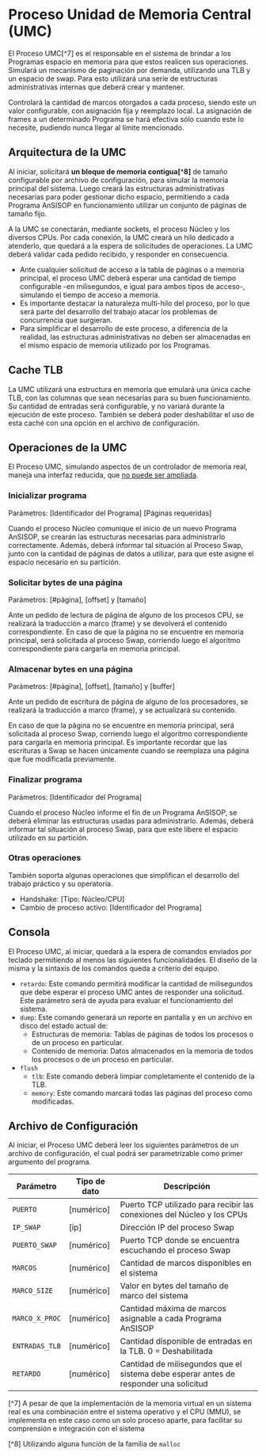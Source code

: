 # Proceso Unidad de Memoria Central (UMC)

El Proceso UMC[^7] es el responsable en el sistema de brindar a los Programas espacio en memoria para que estos realicen sus operaciones. Simulará un mecanismo de paginación por demanda, utilizando una TLB y un espacio de swap. Para esto utilizará una serie de estructuras administrativas internas que deberá crear y mantener.

Controlará la cantidad de marcos otorgados a cada proceso, siendo este un valor configurable, con asignación fija y reemplazo local. La asignación de frames a un determinado Programa se hará efectiva sólo cuando este lo necesite, pudiendo nunca llegar al límite mencionado. 

## Arquitectura de la UMC

Al iniciar, solicitará **un bloque de memoria contigua[^8]** de tamaño configurable por archivo de configuración, para simular la memoria principal del sistema. Luego creará las estructuras administrativas necesarias para poder gestionar dicho espacio, permitiendo a cada Programa AnSISOP en funcionamiento utilizar un conjunto de páginas de tamaño fijo.

A la UMC se conectarán, mediante sockets, el proceso Núcleo y los diversos CPUs.  Por cada conexión, la UMC creará un hilo dedicado a atenderlo, que quedará a la espera de solicitudes de operaciones. La UMC deberá validar cada pedido recibido, y responder en consecuencia.

* Ante cualquier solicitud de acceso a la tabla de páginas o a memoria principal, el proceso UMC deberá esperar una cantidad de tiempo configurable -en milisegundos, e igual para ambos tipos de acceso-, simulando el tiempo de acceso a memoria.
* Es importante destacar la naturaleza multi-hilo del proceso, por lo que será parte del desarrollo del trabajo atacar los problemas de concurrencia que surgieran.
* Para simplificar el desarrollo de este proceso, a diferencia de la realidad, las estructuras administrativas no deben ser almacenadas en el mismo espacio de memoria utilizado por los Programas.

## Cache TLB

La UMC utilizará una estructura en memoria que emulará una única cache TLB, con las columnas que sean necesarias para su buen funcionamiento. Su cantidad de entradas será configurable, y no variará durante la ejecución de este proceso. También se deberá poder deshabilitar el uso de esta caché con una opción en el archivo de configuración.

## Operaciones de la UMC

El Proceso UMC, simulando aspectos de un controlador de memoria real, maneja una interfaz reducida, que <u>no puede ser ampliada</u>.

### Inicializar programa
Parámetros: [Identificador del Programa] [Páginas requeridas]

Cuando el proceso Núcleo comunique el inicio de un nuevo Programa AnSISOP, se crearán las estructuras necesarias para administrarlo correctamente. Además, deberá informar tal situación al Proceso Swap, junto con la cantidad de páginas de datos a utilizar, para que este asigne el espacio necesario en su partición.

### Solicitar bytes de una página
Parámetros: [#página], [offset] y [tamaño]

Ante un pedido de lectura de página de alguno de los procesos CPU, se realizará la traducción a marco (frame) y se devolverá el contenido correspondiente. En caso de que la página no se encuentre en memoria principal, será solicitada al proceso Swap, corriendo luego el algoritmo correspondiente para cargarla en memoria principal.

### Almacenar bytes en una página
Parámetros: [#página], [offset], [tamaño] y [buffer]

Ante un pedido de escritura de página de alguno de los procesadores, se realizará la traducción a marco (frame), y se actualizará su contenido.

En caso de que la página no se encuentre en memoria principal, será solicitada al proceso Swap, corriendo luego el algoritmo correspondiente para cargarla en memoria principal. Es importante recordar que las escrituras a Swap se hacen únicamente cuando se reemplaza una página que fue modificada previamente.


### Finalizar programa
Parámetros:  [Identificador del Programa]

Cuando el proceso Núcleo informe el fin de un Programa AnSISOP, se deberá eliminar las estructuras usadas para administrarlo. Además, deberá informar tal situación al proceso Swap, para que este libere el espacio utilizado en su partición.

### Otras operaciones

También soporta algunas operaciones que simplifican el desarrollo del trabajo práctico y su operatoria.

* Handshake: [Tipo: Núcleo/CPU]
* Cambio de proceso activo: [Identificador del Programa]

## Consola

El Proceso UMC, al iniciar, quedará a la espera de comandos enviados por teclado permitiendo al menos las siguientes funcionalidades. El diseño de la misma y la sintaxis de los comandos queda a criterio del equipo.

* `retardo`: Este comando permitirá modificar la cantidad de milisegundos que debe esperar el proceso UMC antes de responder una solicitud. Este parámetro será de ayuda para evaluar el funcionamiento del sistema.
* `dump`: Este comando generará un reporte en pantalla y en un archivo en disco del estado actual de:
  * Estructuras de memoria: Tablas de páginas de todos los procesos o de un proceso en particular.
  * Contenido de memoria: Datos almacenados en la memoria de todos los procesos o de un proceso en particular.
* `flush`
  * `tlb`: Este comando deberá limpiar completamente el contenido de la TLB.
  * `memory`: Este comando marcará todas las páginas del proceso como modificadas.

## Archivo de Configuración

Al iniciar, el Proceso UMC deberá leer los siguientes parámetros de un archivo de configuración, el cual podrá ser parametrizable como primer argumento del programa. 

| Parámetro | Tipo de dato | Descripción |
|-----------|--------------|-------------|
| `PUERTO`  | [numérico] | Puerto TCP utilizado para recibir las conexiones del Núcleo y los CPUs |
| `IP_SWAP` | [ip] | Dirección IP del proceso Swap |
| `PUERTO_SWAP` | [numérico]  | Puerto TCP donde se encuentra escuchando el proceso Swap |
| `MARCOS` | [numérico] | Cantidad de marcos disponibles en el sistema |
| `MARCO_SIZE` | [numérico] | Valor en bytes del tamaño de marco del sistema |
| `MARCO_X_PROC` | [numérico] | Cantidad máxima de marcos asignable a cada Programa AnSISOP |
| `ENTRADAS_TLB` | [numérico] | Cantidad disponible de entradas en la TLB. 0 = Deshabilitada |
| `RETARDO` | [numérico] | Cantidad de milisegundos que el sistema debe esperar antes de responder una solicitud |

[^7] A pesar de que la implementación de la memoria virtual en un sistema real es una combinación entre el sistema operativo y el CPU (MMU), se implementa en este caso como un solo proceso aparte, para facilitar su comprensión e integración con el sistema

[^8] Utilizando alguna función de la familia de `malloc`